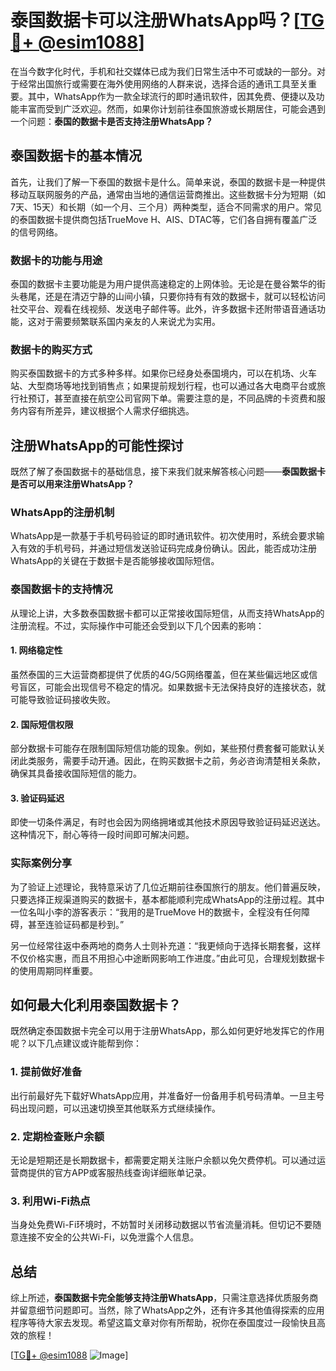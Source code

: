 # 泰国数据卡可以注册WhatsApp吗？[[TG💪+ @esim1088](https://t.me/s/esim1088)]

在当今数字化时代，手机和社交媒体已成为我们日常生活中不可或缺的一部分。对于经常出国旅行或需要在海外使用网络的人群来说，选择合适的通讯工具至关重要。其中，WhatsApp作为一款全球流行的即时通讯软件，因其免费、便捷以及功能丰富而受到广泛欢迎。然而，如果你计划前往泰国旅游或长期居住，可能会遇到一个问题：**泰国的数据卡是否支持注册WhatsApp？**

## 泰国数据卡的基本情况

首先，让我们了解一下泰国的数据卡是什么。简单来说，泰国的数据卡是一种提供移动互联网服务的产品，通常由当地的通信运营商推出。这些数据卡分为短期（如7天、15天）和长期（如一个月、三个月）两种类型，适合不同需求的用户。常见的泰国数据卡提供商包括TrueMove H、AIS、DTAC等，它们各自拥有覆盖广泛的信号网络。

### 数据卡的功能与用途

泰国的数据卡主要功能是为用户提供高速稳定的上网体验。无论是在曼谷繁华的街头巷尾，还是在清迈宁静的山间小镇，只要你持有有效的数据卡，就可以轻松访问社交平台、观看在线视频、发送电子邮件等。此外，许多数据卡还附带语音通话功能，这对于需要频繁联系国内亲友的人来说尤为实用。

### 数据卡的购买方式

购买泰国数据卡的方式多种多样。如果你已经身处泰国境内，可以在机场、火车站、大型商场等地找到销售点；如果提前规划行程，也可以通过各大电商平台或旅行社预订，甚至直接在航空公司官网下单。需要注意的是，不同品牌的卡资费和服务内容有所差异，建议根据个人需求仔细挑选。

## 注册WhatsApp的可能性探讨

既然了解了泰国数据卡的基础信息，接下来我们就来解答核心问题——**泰国数据卡是否可以用来注册WhatsApp？**

### WhatsApp的注册机制

WhatsApp是一款基于手机号码验证的即时通讯软件。初次使用时，系统会要求输入有效的手机号码，并通过短信发送验证码完成身份确认。因此，能否成功注册WhatsApp的关键在于数据卡是否能够接收国际短信。

### 泰国数据卡的支持情况

从理论上讲，大多数泰国数据卡都可以正常接收国际短信，从而支持WhatsApp的注册流程。不过，实际操作中可能还会受到以下几个因素的影响：

#### 1. 网络稳定性
虽然泰国的三大运营商都提供了优质的4G/5G网络覆盖，但在某些偏远地区或信号盲区，可能会出现信号不稳定的情况。如果数据卡无法保持良好的连接状态，就可能导致验证码接收失败。

#### 2. 国际短信权限
部分数据卡可能存在限制国际短信功能的现象。例如，某些预付费套餐可能默认关闭此类服务，需要手动开通。因此，在购买数据卡之前，务必咨询清楚相关条款，确保其具备接收国际短信的能力。

#### 3. 验证码延迟
即使一切条件满足，有时也会因为网络拥堵或其他技术原因导致验证码延迟送达。这种情况下，耐心等待一段时间即可解决问题。

### 实际案例分享

为了验证上述理论，我特意采访了几位近期前往泰国旅行的朋友。他们普遍反映，只要选择正规渠道购买的数据卡，基本都能顺利完成WhatsApp的注册过程。其中一位名叫小李的游客表示：“我用的是TrueMove H的数据卡，全程没有任何障碍，甚至连验证码都是秒到。”

另一位经常往返中泰两地的商务人士则补充道：“我更倾向于选择长期套餐，这样不仅价格实惠，而且不用担心中途断网影响工作进度。”由此可见，合理规划数据卡的使用周期同样重要。

## 如何最大化利用泰国数据卡？

既然确定泰国数据卡完全可以用于注册WhatsApp，那么如何更好地发挥它的作用呢？以下几点建议或许能帮到你：

### 1. 提前做好准备
出行前最好先下载好WhatsApp应用，并准备好一份备用手机号码清单。一旦主号码出现问题，可以迅速切换至其他联系方式继续操作。

### 2. 定期检查账户余额
无论是短期还是长期数据卡，都需要定期关注账户余额以免欠费停机。可以通过运营商提供的官方APP或客服热线查询详细账单记录。

### 3. 利用Wi-Fi热点
当身处免费Wi-Fi环境时，不妨暂时关闭移动数据以节省流量消耗。但切记不要随意连接不安全的公共Wi-Fi，以免泄露个人信息。

## 总结

综上所述，**泰国数据卡完全能够支持注册WhatsApp**，只需注意选择优质服务商并留意细节问题即可。当然，除了WhatsApp之外，还有许多其他值得探索的应用程序等待大家去发现。希望这篇文章对你有所帮助，祝你在泰国度过一段愉快且高效的旅程！

[[TG💪+ @esim1088](https://t.me/s/esim1088) ![Image](https://i.postimg.cc/4NQfJmqS/Snipaste-2025-05-13-00-14-12.png)]